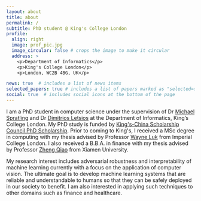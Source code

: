 ```yaml
---
layout: about
title: about
permalink: /
subtitle: PhD student @ King's College London
profile:
  align: right
  image: prof_pic.jpg
  image_circular: false # crops the image to make it circular
  address: >
    <p>Department of Informatics</p>
    <p>King's College London</p>
    <p>London, WC2B 4BG, UK</p>

news: true  # includes a list of news items
selected_papers: true # includes a list of papers marked as "selected={true}"
social: true  # includes social icons at the bottom of the page
---
```


I am a PhD student in computer science under the supervision of Dr [Michael Spratling](https://nms.kcl.ac.uk/michael.spratling/mike/index.html) and Dr [Dimitrios Letsios](https://nms.kcl.ac.uk/dimitrios.letsios/) at the Department of Informatics, King’s College London. My PhD study is funded by [King's-China Scholarship Council PhD Scholarship](https://www.kcl.ac.uk/study-legacy/funding/kings-china-scholarship-council-phd-scholarship-programme-k-csc). Prior to coming to King's, I received a MSc degree in computing with my thesis advised by Professor [Wayne Luk](http://www.doc.ic.ac.uk/~wl/) from Imperial College London. I also received a B.B.A. in finance with my thesis advised by Professor [Zheng Qiao](https://gr.xjtu.edu.cn/web/qiaozheng) from Xiamen University.



My research interest includes adversarial robustness and interpretability of machine learning currently with a focus on the application of computer vision. The ultimate goal is to develop machine learning systems that are reliable and understandable to humans so that they can be safely deployed in our society to benefit. I am also interested in applying such techniques to other domains such as finance and healthcare.
